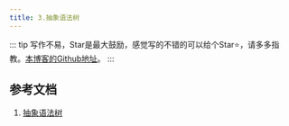 ```yaml
---
title: 3.抽象语法树
---
```

::: tip
写作不易，Star是最大鼓励，感觉写的不错的可以给个Star⭐，请多多指教。[本博客的Github地址](https://github.com/liujie2019/VuePress-Blog)。
:::


## 参考文档
1. [抽象语法树](https://www.cnblogs.com/qinmengjiao123-123/p/8648488.html#4009371)